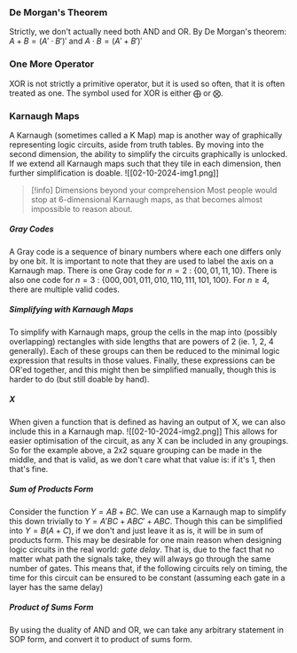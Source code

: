 ### De Morgan's Theorem
Strictly, we don't actually need both $\text{AND}$ and $\text{OR}$. By De Morgan's theorem:
$A + B = (A' \cdot B')'$ and $A \cdot B = (A' + B')'$
### One More Operator
$\text{XOR}$ is not strictly a primitive operator, but it is used so often, that it is often treated as one. The symbol used for $\text{XOR}$ is either $\bigoplus$ or $\bigotimes$.
### Karnaugh Maps
A Karnaugh (sometimes called a K Map) map is another way of graphically representing logic circuits, aside from truth tables. By moving into the second dimension, the ability to simplify the circuits graphically is unlocked. If we extend all Karnaugh maps such that they tile in each dimension, then further simplification is doable. 
![[02-10-2024-img1.png]]
> [!info] Dimensions beyond your comprehension
> Most people would stop at 6-dimensional Karnaugh maps, as that becomes almost impossible to reason about.
##### Gray Codes
A Gray code is a sequence of binary numbers where each one differs only by one bit. It is important to note that they are used to label the axis on a Karnaugh map.
There is one Gray code for $n=2$ : $\{00, 01, 11, 10\}$. There is also one code for $n = 3$ : $\{000,001,011,010,110,111,101,100\}$. For $n \ge 4$, there are multiple valid codes.
##### Simplifying with Karnaugh Maps
To simplify with Karnaugh maps, group the cells in the map into (possibly overlapping) rectangles with side lengths that are powers of 2 (ie. 1, 2, 4 generally). Each of these groups can then be reduced to the minimal logic expression that results in those values. Finally, these expressions can be $\text{OR}$'ed together, and this might then be simplified manually, though this is harder to do (but still doable by hand).
##### X
When given a function that is defined as having an output of $\text{X}$, we can also include this in a Karnaugh map.
![[02-10-2024-img2.png]]
This allows for easier optimisation of the circuit, as any $\text{X}$ can be included in any groupings. So for the example above, a 2x2 square grouping can be made in the middle, and that is valid, as we don't care what that value is: if it's 1, then that's fine.
##### Sum of Products Form
Consider the function $Y = AB + BC$. We can use a Karnaugh map to simplify this down trivially to $Y = A'BC + ABC' + ABC$. Though this can be simplified into $Y = B(A + C)$, if we don't and just leave it as is, it will be in sum of products form. This may be desirable for one main reason when designing logic circuits in the real world: *gate delay*. That is, due to the fact that no matter what path the signals take, they will always go through the same number of gates. This means that, if the following circuits rely on timing, the time for this circuit can be ensured to be constant (assuming each gate in a layer has the same delay)
##### Product of Sums Form
By using the duality of $\text{AND}$ and $\text{OR}$, we can take any arbitrary statement in SOP form, and convert it to product of sums form.